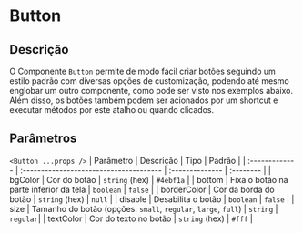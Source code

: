 # Button

## Descrição

O Componente `Button` permite de modo fácil criar botões seguindo um estilo padrão com diversas opções
de customização, podendo até mesmo englobar um outro componente, como pode ser visto nos exemplos abaixo.
Além disso, os botões também podem ser acionados por um shortcut e executar métodos por este atalho ou quando clicados.

<!-- @example ./example/Example.html-->
<!--Falta exemplo de on:click-->

## Parâmetros

`<Button ...props />`
| Parâmetro      | Descrição                               | Tipo            | Padrão    |
| :------------- | :-------------------------------------- | :-------------- | :-------- |
| bgColor        | Cor do botão                           | `string` (hex)    | `#4ebf1a` |
| bottom         | Fixa o botão na parte inferior da tela | `boolean`         | `false`     |
| borderColor    | Cor da borda do botão                  | `string` (hex)    | `null`      |
| disable        | Desabilita o botão                     | `boolean`         | `false`     |
| size           | Tamanho do botão (opções: `small`, `regular`, `large`, `full`)   | `string` | `regular`|
| textColor      | Cor do texto no botão                  | `string` (hex)    | `#fff`    |

